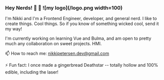 ### Hey Nerds! 👋 🤪  ![my logo](/logo.png width=100)

I'm Nikki and I'm a Frontend Engineer, developer, and general nerd. I like to create things. Cool things. So if you know of something wicked cool, send it my way!

I'm currently working on learning Vue and Bulma, and am open to pretty much any collaboration on sweet projects. HMI.

📫 How to reach me: nikkipetersen.dev@gmail.com

⚡ Fun fact: I once made a gingerbread Deathstar -- totally hollow and 100% edible, including the laser!



<!--
**piknikki/piknikki** is a ✨ _special_ ✨ repository because its `README.md` (this file) appears on your GitHub profile.

Here are some ideas to get you started:

- 🔭 I’m currently working on ...
- 🌱 I’m currently learning ...
- 👯 I’m looking to collaborate on ...
- 🤔 I’m looking for help with ...
- 💬 Ask me about ...
- 📫 How to reach me: ...
- 😄 Pronouns: ...
- 
-->
